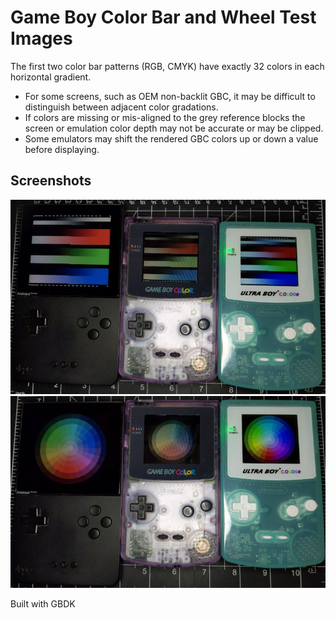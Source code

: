 # Game Boy Color Bar and Wheel Test Images

The first two color bar patterns (RGB, CMYK) have exactly 32 colors in each horizontal gradient. 
- For some screens, such as OEM non-backlit GBC, it may be difficult to distinguish between adjacent color gradations.
- If colors are missing or mis-aligned to the grey reference blocks the screen or emulation color depth may not be accurate or may be clipped.
- Some emulators may shift the rendered GBC colors up or down a value before displaying.

## Screenshots

![Screenshot](info/ap_oem_gbbc_colorbars_sm.jpg)
![Screenshot](info/ap_oem_gbbc_colorwheel_sm.jpg)


Built with GBDK
